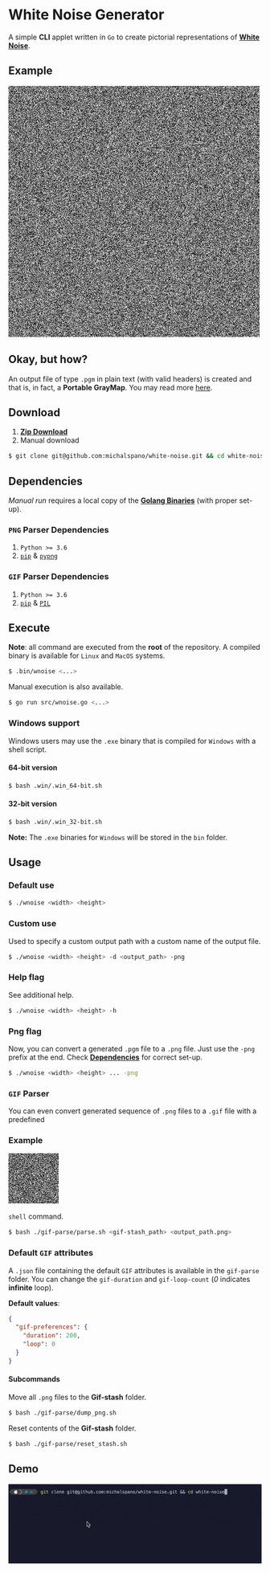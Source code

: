# White Noise Generator
A simple __CLI__ applet written in `Go` to create pictorial representations of [__White Noise__][LINK1].

## Example
![example](docs/out.png)

## Okay, but how?
An output file of type `.pgm` in plain text (with valid headers) 
is created and that is, in fact, a __Portable GrayMap__. 
You may read more [here][LINK2].

## Download
1. [__Zip Download__][DOWNLOAD]
2. Manual download

```bash
$ git clone git@github.com:michalspano/white-noise.git && cd white-noise
```

## Dependencies
_Manual run_ requires a local copy of the [__Golang Binaries__][golang] (with proper set-up).

### `PNG` Parser Dependencies

1. `Python >= 3.6`
2. [`pip`][PIP] & [`pypng`][PYPNG] 

### `GIF` Parser Dependencies

1. `Python >= 3.6`
2. [`pip`][PIP] & [`PIL`][PIL] 

## Execute
__Note__: all command are executed from the __root__ of the repository.
A compiled binary is available for `Linux` and `MacOS` systems.
```bash
$ .bin/wnoise <...>
```
Manual execution is also available.
```bash
$ go run src/wnoise.go <...>
```

### Windows support
Windows users may use the `.exe` binary that is compiled for `Windows` with a shell script.

#### 64-bit version

```bash
$ bash .win/.win_64-bit.sh
```

#### 32-bit version
```bash
$ bash .win/.win_32-bit.sh
```

**Note:** The `.exe` binaries for `Windows` will be stored in the `bin` folder.

## Usage
### Default use
```bash
$ ./wnoise <width> <height>
```

### Custom use
Used to specify a custom output path with a custom name of the output file.
```bash
$ ./wnoise <width> <height> -d <output_path> -png
```

### Help flag
See additional help.
```bash
$ ./wnoise <width> <height> -h
```

### Png flag
Now, you can convert a generated `.pgm` file to a `.png` file. Just use the `-png` prefix at the end. Check [__Dependencies__](##Dependencies) for correct set-up.
```bash
$ ./wnoise <width> <height> ... -png
```

### `GIF` Parser

You can even convert generated sequence of `.png` files to a `.gif` file with a predefined

### Example

![gif-demo][GIF]

`shell` command.
```bash
$ bash ./gif-parse/parse.sh <gif-stash_path> <output_path.png>
```

### Default `GIF` attributes
A `.json` file containing the default `GIF` attributes is available in the `gif-parse` folder.
You can change the `gif-duration` and `gif-loop-count` (_0_ indicates __infinite__ loop).

__Default values__:
```json
{
  "gif-preferences": {
    "duration": 200,
    "loop": 0
  }
}
```

#### Subcommands
Move all `.png` files to the __Gif-stash__ folder.

```bash
$ bash ./gif-parse/dump_png.sh
```

Reset contents of the __Gif-stash__ folder.
```bash
$ bash ./gif-parse/reset_stash.sh
```

## Demo
![live_demo][DEMO]

<!-- >
## Development
__Develop__ branch with beta features: [link][develop] (__warning__: might include bugs, use stable version under __main__ branch).
<!-->

[LINK1]: https://en.wikipedia.org/wiki/White_noise
[LINK2]: https://en.wikipedia.org/wiki/Netpbm
[DOWNLOAD]: https://github.com/michalspano/white-noise/archive/refs/heads/main.zip
[DEMO]: docs/demo.gif
[golang]: https://golang.org/dl/
[PIP]: https://pip.pypa.io/en/stable/
[PYPNG]: https://pypi.org/project/pypng/
[PIL]: https://pypi.org/project/Pillow/
[GIF]: docs/out.gif
